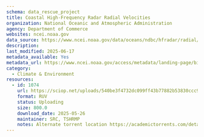 ```yaml
---
schema: data_rescue_project 
title: Coastal High-Frequency Radar Radial Velocities
organization: National Oceanic and Atmospheric Administration
agency: Department of Commerce
websites: ncei.noaa.gov
data_source: https://www.ncei.noaa.gov/data/oceans/ndbc/hfradar/radial/
description: 
last_modified: 2025-06-17
metadata_available: Yes
metadata_url: https://www.ncei.noaa.gov/access/metadata/landing-page/bin/iso?id=gov.noaa.nodcIOOS-HFRadarRadial
category:
  - Climate & Environment 
resources:
  - id: 1074
    url: https://sciop.net/uploads/540be3f4732dc099ff43b77882b53830ccc980af
    format: RUV
    status: Uploading
    size: 800.0
    download_date: 2025-05-26
    maintainer: SRC, TSHRMP
    notes: Alternate torrent location https://academictorrents.com/details/540be3f4732dc099ff43b77882b53830ccc980af
---
```

